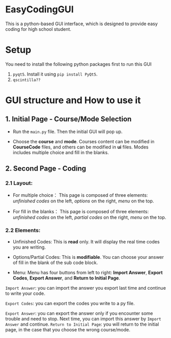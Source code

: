# EasyCodingGUI
This is a python-based GUI interface, which is designed to provide easy coding for high school student.

# Setup
You need to install the following python packages first to run this GUI
1. `pyqt5`. Install it using `pip install PyQt5`.
2. `qscintilla??`
  

# GUI structure and How to use it
## 1. Initial Page - Course/Mode Selection
- Run the `main.py` file. Then the initial GUI will pop up.

- Choose the **course** and **mode**. Courses content can be modified in **CourseCode** files, and others can be modified in **ui** files. Modes includes multiple choice and fill in the blanks.


## 2. Second Page - Coding 
  ### 2.1 Layout:
  - For multiple choice：
  This page is composed of three elements: *unfinished codes* on the left, *options* on the right, *menu* on the top.

  - For fill in the blanks：
  This page is composed of three elements: *unfinished codes* on the left, *partial codes* on the right, *menu* on the top.
  
  ### 2.2 Elements:
  - Unfinished Codes:
  This is **read** only. It will display the real time codes you are writing.
 
  - Options/Partial Codes: 
  This is **modifiable**. You can choose your answer of fill in the blank of the sub code block.
  
  - Menu:
  Menu has four buttons from left to right: **Import Answer**, **Export Codes**, **Export Answer**, and **Return to Initial Page**.
  
  `Import Answer`: you can import the answer you export last time and continue to write your code.
  
  `Export Codes`: you can export the codes you write to a py file.
  
  `Export Answer`: you can export the answer only if you encounter some trouble and need to stop. Next time, you can import this answer by `Import Answer` and continue.
  `Return to Initial Page`: you will return to the initial page, in the case that you choose the wrong course/mode.
